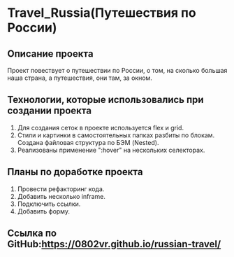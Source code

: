 Travel_Russia(Путешествия по России)
================================

Описание проекта
------------------------
Проект повествует о путешествии по России, о том, на сколько большая наша страна, а путешествия, они там, за окном.

Технологии, которые использовались при создании проекта
-------------------------------------------------------
1. Для создания сеток в проекте используется flex и grid.
2. Стили и картинки в самостоятельных папках разбиты по блокам. Создана файловая структура по БЭМ (Nested).
3. Реализованы применение ":hover" на нескольких селекторах.

Планы по доработке проекта
--------------------------
1. Провести рефакторинг кода.
2. Добавить несколько inframe.
3. Подключить ссылки.
4. Добавить форму.

Ссылка по GitHub:https://0802vr.github.io/russian-travel/
--------------------------
